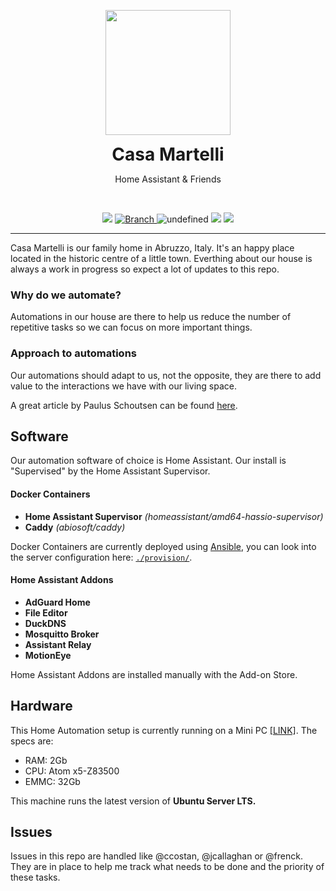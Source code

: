 <p align="center">
	<img src=".github/supporting_files/icon.png" width="200">
	<h1 align=center style="margin: 0;">Casa Martelli</h1>
	<p align=center>Home Assistant & Friends</p>
	<br>
	<p align=center>
		<img src="https://github.com/eliseomartelli/ParentsHomeAutomation/workflows/Home%20Assistant%20CI/badge.svg">
		<a href="https://github.com/eliseomartelli/ParentsHomeAutomation/tree/master">
			<img src="https://img.shields.io/badge/Branch-master-green.svg?longCache=true"
				alt="Branch">
		</a>
		<img alt="undefined" src="https://img.shields.io/github/license/eliseomartelli/ParentsHomeAutomation.svg">
		<img src="https://img.shields.io/badge/haversion-0.113.2-blue.svg">
		<img src="https://img.shields.io/badge/automations-23-purple.svg">
	</p>
</p>

---

Casa Martelli is our family home in Abruzzo, Italy. It's an happy place located in the historic centre of a little town. Everthing about our house is always a work in progress so expect a lot of updates to this repo.

### Why do we automate?

Automations in our house are there to help us reduce the number of repetitive tasks so we can focus on more important things.

### Approach to automations

Our automations should adapt to us, not the opposite, they are there to add value to the interactions we have with our living space.

A great article by Paulus Schoutsen can be found [here](https://www.home-assistant.io/blog/2016/01/19/perfect-home-automation/).

## Software

Our automation software of choice is Home Assistant. Our install is "Supervised" by the Home Assistant Supervisor.

#### Docker Containers
- **Home Assistant Supervisor**
*(homeassistant/amd64-hassio-supervisor)*
- **Caddy**
*(abiosoft/caddy)*

Docker Containers are currently deployed using [Ansible](https://www.ansible.com/), you can look into the server configuration here: [`./provision/`](https://github.com/eliseomartelli/ParentsHomeAutomation/tree/master/provision).

#### Home Assistant Addons
- **AdGuard Home**
- **File Editor**
- **DuckDNS**
- **Mosquitto Broker**
- **Assistant Relay**
- **MotionEye**

Home Assistant Addons are installed manually with the Add-on Store.


## Hardware

This Home Automation setup is currently running on a Mini PC [[LINK]](https://amzn.to/2MLfRn9).
The specs are:
- RAM: 2Gb
- CPU: Atom x5-Z83500
- EMMC: 32Gb

This machine runs the latest version of **Ubuntu Server LTS.**

## Issues

Issues in this repo are handled like @ccostan, @jcallaghan or @frenck.
They are in place to help me track what needs to be done and the priority of these tasks.
